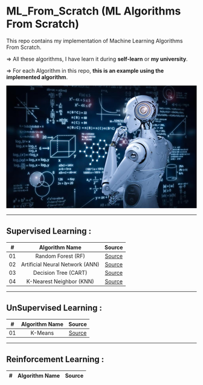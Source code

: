 # ML_From_Scratch (ML Algorithms From Scratch)
This repo contains my implementation of Machine Learning Algorithms From Scratch.

=> All these algorithms, I have learn it during **self-learn** or **my university**.

=> For each Algorithm in this repo, **this is an example using the implemented algorithm**.

![Machine Learning img](img.jpg)

-------------

## Supervised Learning :

| # | Algorithm Name | Source |
|:---:|:--------------------------:|:-----------:|
| 01 | Random Forest (RF) | [Source](https://github.com/drisskhattabi6/ML_From_Scratch/tree/main/Random%20Forest%20from%20scratch) |
| 02 | Artificial Neural Network (ANN) | [Source](https://github.com/drisskhattabi6/ML_From_Scratch/tree/main/ANN%20From%20Scratch) |
| 03 | Decision Tree (CART) | [Source](https://github.com/drisskhattabi6/ML_From_Scratch/tree/main/Decision%20Tree%20from%20scratch) |
| 04 | K-Nearest Neighbor (KNN) | [Source](https://github.com/drisskhattabi6/ML_From_Scratch/tree/main/KNN%20from%20Scratch) |


-------------

## UnSupervised Learning :

| # | Algorithm Name | Source |
|:---:|:--------------------------:|:-----------:|
| 01 | K-Means | [Source](https://github.com/drisskhattabi6/ML_From_Scratch/tree/main/K-Means%20Algorithm) |


-------------

## Reinforcement Learning :

| # | Algorithm Name | Source |
|:---:|:--------------------------:|:-----------:|



